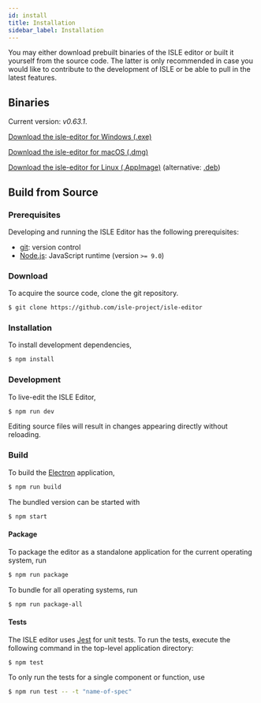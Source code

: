 ```yaml
---
id: install
title: Installation
sidebar_label: Installation
---
```


You may either download prebuilt binaries of the ISLE editor or built it yourself from the source code. The latter is only recommended in case you would like to contribute to the development of ISLE or be able to pull in the latest features.

## Binaries

Current version: _v0.63.1_.

[Download the isle-editor for Windows (.exe)][windows]

[Download the isle-editor for macOS (.dmg)][macOS]

[Download the isle-editor for Linux (.AppImage)][linux-appimage] (alternative: [.deb][linux-deb])

## Build from Source

### Prerequisites

Developing and running the ISLE Editor has the following prerequisites:

* [git][git]: version control
* [Node.js][node-js]: JavaScript runtime (version `>= 9.0`)

### Download

To acquire the source code, clone the git repository.

``` bash
$ git clone https://github.com/isle-project/isle-editor
```

### Installation

To install development dependencies,

``` bash
$ npm install
```

### Development

To live-edit the ISLE Editor,

``` bash
$ npm run dev
```

Editing source files will result in changes appearing directly without reloading.

### Build

To build the [Electron][electron] application,

``` bash
$ npm run build
```

The bundled version can be started with

``` bash
$ npm start
```

#### Package

To package the editor as a standalone application for the current operating system, run 

``` bash
$ npm run package
```

To bundle for all operating systems, run

``` bash
$ npm run package-all
```

#### Tests

The ISLE editor uses [Jest][jest] for unit tests. To run the tests, execute the following command in the top-level application directory:

``` bash
$ npm test
```

To only run the tests for a single component or function, use

```bash
$ npm run test -- -t "name-of-spec"
```

[electron]: http://electron.atom.io/
[git]: http://git-scm.com/
[jest]: https://jestjs.io
[node-js]: https://nodejs.org/en/

[macOS]: https://github.com/isle-project/isle-editor/releases/download/v0.63.1/isle-editor-0.63.1.dmg
[linux-appimage]: https://github.com/isle-project/isle-editor/releases/download/v0.63.1/isle-editor-0.63.1-x86_64.AppImage
[linux-deb]: https://github.com/isle-project/isle-editor/releases/download/v0.63.1/isle-editor-0.63.1-amd64.deb
[windows]: https://github.com/isle-project/isle-editor/releases/download/v0.63.1/isle-editor-Setup-0.63.1.exe
